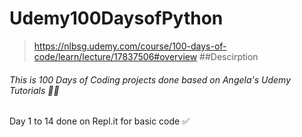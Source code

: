 # Udemy100DaysofPython
> https://nlbsg.udemy.com/course/100-days-of-code/learn/lecture/17837506#overview
##Descirption
###### This is 100 Days of Coding projects done based on Angela's Udemy Tutorials :student:
Day 1 to 14 done on Repl.it for basic code :white_check_mark:

